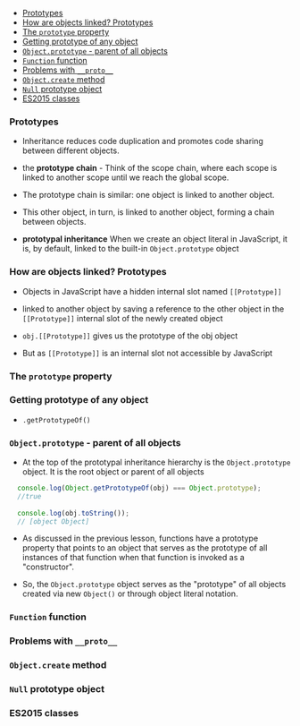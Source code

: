 - [Prototypes](#prototypes)
- [How are objects linked?	Prototypes](#how-are-objects-linkedprototypes)
- [The `prototype` property](#the-prototype-property)
- [Getting prototype of any object](#getting-prototype-of-any-object)
- [`Object.prototype` - parent of all objects](#objectprototype---parent-of-all-objects)
- [`Function` function](#function-function)
- [Problems with `__proto__`](#problems-with-__proto__)
- [`Object.create` method](#objectcreate-method)
- [`Null` prototype object](#null-prototype-object)
- [ES2015 classes](#es2015-classes)

### Prototypes 

- Inheritance reduces code duplication and promotes code sharing between
different objects.

- the __prototype chain__ - Think of the scope chain, where each scope is linked to another scope until we reach the global scope. 

- The prototype chain is similar: one object is linked to another object. 

- This other object, in turn, is linked to another object, forming a chain between objects.

- __prototypal inheritance__ When we create an object literal in JavaScript, it is, by default, linked to the built-in `Object.prototype` object

### How are objects linked?	Prototypes

- Objects in JavaScript have a hidden internal slot named `[[Prototype]]` 

- linked to another object by saving a reference to the other object in the `[[Prototype]]` internal slot of the newly created object 

- `obj.[[Prototype]]` gives us the prototype of the obj object

- But as `[[Prototype]]` is an internal slot not accessible by JavaScript


### The `prototype` property



### Getting prototype of any object

- `.getPrototypeOf()`

### `Object.prototype` - parent of all objects

- At the top of the prototypal inheritance hierarchy is the `Object.prototype` object. It is the root object or parent of all objects

```js 
  console.log(Object.getPrototypeOf(obj) === Object.prototype); 
  //true 
  
  console.log(obj.toString()); 
  // [object Object]
  ``` 

- As discussed in the previous lesson, functions have a prototype property that points to an object that serves as the prototype of all instances of that function when that function is invoked as a "constructor". 

- So, the `Object.prototype` object serves as the "prototype" of all objects created via new `Object()` or through object literal notation.



### `Function` function



### Problems with `__proto__`



### `Object.create` method



### `Null` prototype object	

### ES2015 classes


